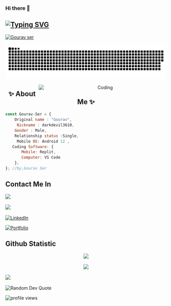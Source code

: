 ### Hi there 👋
 

## [![Typing SVG](https://readme-typing-svg.herokuapp.com?font=Lemon+milk&color=F7000&lines=Welcome+to+darkdevil+3609+GitHub+AC;Follow+Me+Now)](https://git.io/typing-svg)
<p align="left"> <a href="https://instagram.com/dark_devil_3609" target="blank"><img src="https://img.shields.io/badge/Follow%20@dark_devil_3609-h?color=black&style=for-the-badge&logo=instagram" alt="Gourav ser" /></a> </p>
</h1>

<div align="center">
 

  
  ![GitHub Snake dark](https://github.com/darkdevil3610/darkdevil3610/blob/main/github-user-contribution.svg)
</div>

<p align="center">

<img align="right" alt="Coding" width="400" src="https://cdn.dribbble.com/users/638428/screenshots/3641004/media/9756e05977e724a3ac0bf104d486d06d.gif" />

</p>
<h2 align="center"> ✨ About Me ✨</h2
 
```js
const Gourav-Ser = {
    Original name : "Gourav",
     Nickname : darkdevil3610,
    Gender : Male,
    Relationship status :Single,
     Mobile OS: Android 12 ,
   Coding Software: {
       Mobile: Replit,
       Computer: VS Code
    },
}; //by,Gourav Ser
```



## Contact Me In

<p>



  <a href="https://wa.me/918089152280/"><img src="https://img.shields.io/badge/WhatsApp-25D366?style=for-the-badge&logo=whatsapp&logoColor=white" />

   <a href="https://github.com/darkdevil3610"><img src="https://img.shields.io/badge/-GitHub-black?style=flat-square&logo=github" /> 

   [![LinkedIn](https://img.shields.io/badge/LinkedIn-%230077B5.svg?style=for-the-badge&logo=linkedin&logoColor=white)](https://www.linkedin.com/in/gourav-suresh/) 
   
   [![Portfolio](https://img.shields.io/badge/Portfolio-%23000000.svg?style=for-the-badge&logo=firefox&logoColor=white)](https://gourav.is-a.dev/portfolio/)


</p>
         

## Github Statistic

<p align="center"><a href="https://github.com/darkdevil3610"><img src="https://github-readme-stats.vercel.app/api?username=darkdevil3610&show_icons=true&theme=radical"></a></p>
<p align="center"><a href="https://github.com/darkdevil3610"><img src="https://github-readme-stats.vercel.app/api/top-langs/?username=darkdevil3610&theme=radical&layout=compact"></a></p> 

<img width="830" src="https://github-readme-activity-graph.vercel.app/graph?username=darkdevil3610&bg_color=21232a&color=a8eeff&line=61dafb&point=f0fcff&area=true&hide_border=false" />


<p>
  <img src="https://quotes-github-readme.vercel.app/api?type=horizontal&theme=dark" alt="Random Dev Quote" />
</p>

<p>
  <img src="https://komarev.com/ghpvc/?username=darkdevil3610&label=Profile%20views&color=0e75b6&style=flat" alt="profile views" />
</p>
    


